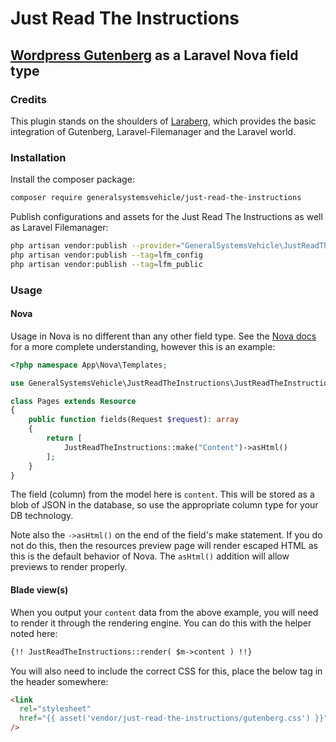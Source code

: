 # Just Read The Instructions

## [Wordpress Gutenberg](https://wordpress.org/gutenberg/) as a Laravel Nova field type

### Credits

This plugin stands on the shoulders of [Laraberg](https://github.com/VanOns/laraberg/), which provides the basic integration of Gutenberg, Laravel-Filemanager and the Laravel world.

### Installation

Install the composer package:

```sh
composer require generalsystemsvehicle/just-read-the-instructions
```

Publish configurations and assets for the Just Read The Instructions as well as Laravel Filemanager:

```sh
php artisan vendor:publish --provider="GeneralSystemsVehicle\JustReadTheInstructions\FieldServiceProvider" --tag="public"
php artisan vendor:publish --tag=lfm_config
php artisan vendor:publish --tag=lfm_public
```

### Usage

#### Nova

Usage in Nova is no different than any other field type. See the [Nova docs](https://nova.laravel.com/docs/2.0/resources/fields.html#defining-fields) for a more complete understanding, however this is an example:

```php
<?php namespace App\Nova\Templates;

use GeneralSystemsVehicle\JustReadTheInstructions\JustReadTheInstructions;

class Pages extends Resource
{
    public function fields(Request $request): array
    {
        return [
            JustReadTheInstructions::make("Content")->asHtml()
        ];
    }
}
```

The field (column) from the model here is `content`. This will be stored as a blob of JSON in the database, so use the appropriate column type for your DB technology.

Note also the `->asHtml()` on the end of the field's make statement. If you do not do this, then the resources preview page will render escaped HTML as this is the default behavior of Nova. The `asHtml()` addition will allow previews to render properly.

#### Blade view(s)

When you output your `content` data from the above example, you will need to render it through the rendering engine. You can do this with the helper noted here:

```html
{!! JustReadTheInstructions::render( $m->content ) !!}
```

You will also need to include the correct CSS for this, place the below tag in the header somewhere:

```html
<link
  rel="stylesheet"
  href="{{ asset('vendor/just-read-the-instructions/gutenberg.css') }}"
/>
```
